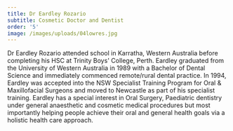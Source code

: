 ```yaml
---
title: Dr Eardley Rozario
subtitle: Cosmetic Doctor and Dentist
order: '5'
image: /images/uploads/04lowres.jpg
---
```

Dr Eardley Rozario attended school in Karratha, Western Australia before completing his HSC at Trinity Boys' College, Perth. Eardley graduated from the University of Western Australia in 1989 with a Bachelor of Dental Science and immediately commenced remote/rural dental practice. In 1994, Eardley was accepted into the NSW Specialist Training Program for Oral & Maxillofacial Surgeons and moved to Newcastle as part of his specialist training. Eardley has a special interest in Oral Surgery, Paediatric dentistry under general anaesthetic and cosmetic medical procedures but most importantly helping people achieve their oral and general health goals via a holistic health care approach.
